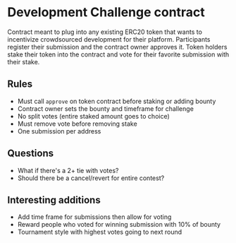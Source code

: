 # Development Challenge contract

Contract meant to plug into any existing ERC20 token that wants to incentivize crowdsourced development for their platform. Participants register their submission and the contract owner approves it. Token holders stake their token into the contract and vote for their favorite submission with their stake.

## Rules

- Must call `approve` on token contract before staking or adding bounty
- Contract owner sets the bounty and timeframe for challenge
- No split votes (entire staked amount goes to choice)
- Must remove vote before removing stake
- One submission per address

## Questions

- What if there's a 2+ tie with votes?
- Should there be a cancel/revert for entire contest?

## Interesting additions

- Add time frame for submissions then allow for voting
- Reward people who voted for winning submission with 10% of bounty
- Tournament style with highest votes going to next round
